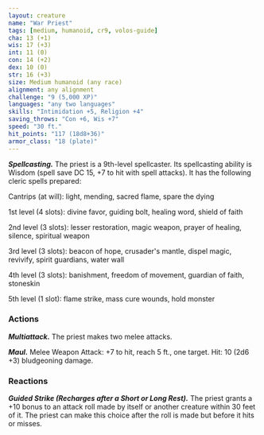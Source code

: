 ```yaml
---
layout: creature
name: "War Priest"
tags: [medium, humanoid, cr9, volos-guide]
cha: 13 (+1)
wis: 17 (+3)
int: 11 (0)
con: 14 (+2)
dex: 10 (0)
str: 16 (+3)
size: Medium humanoid (any race)
alignment: any alignment
challenge: "9 (5,000 XP)"
languages: "any two languages"
skills: "Intimidation +5, Religion +4"
saving_throws: "Con +6, Wis +7"
speed: "30 ft."
hit_points: "117 (18d8+36)"
armor_class: "18 (plate)"
---
```


***Spellcasting.*** The priest is a 9th-level spellcaster. Its spellcasting ability is Wisdom (spell save DC 15, +7 to hit with spell attacks). It has the following cleric spells prepared:

Cantrips (at will): light, mending, sacred flame, spare the dying

1st level (4 slots): divine favor, guiding bolt, healing word, shield of faith

2nd level (3 slots): lesser restoration, magic weapon, prayer of healing, silence, spiritual weapon

3rd level (3 slots): beacon of hope, crusader's mantle, dispel magic, revivify, spirit guardians, water wall

4th level (3 slots): banishment, freedom of movement, guardian of faith, stoneskin

5th level (1 slot): flame strike, mass cure wounds, hold monster

### Actions

***Multiattack.*** The priest makes two melee attacks.

***Maul.*** Melee Weapon Attack: +7 to hit, reach 5 ft., one target. Hit: 10 (2d6 +3) bludgeoning damage.

### Reactions

***Guided Strike (Recharges after a Short or Long Rest).*** The priest grants a +10 bonus to an attack roll made by itself or another creature within 30 feet of it. The priest can make this choice after the roll is made but before it hits or misses.
